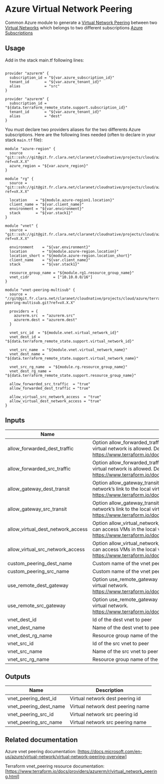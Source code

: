 # Azure Virtual Network Peering

Common Azure module to generate a [Virtual Network Peering](https://docs.microsoft.com/en-us/azure/virtual-network/virtual-network-peering-overview) between two  [Virtual Networks](https://docs.microsoft.com/en-us/azure/virtual-network/virtual-networks-overview) which belongs to two different subscriptions [Azure Subscriptions](https://docs.microsoft.com/fr-fr/azure/active-directory/fundamentals/active-directory-how-subscriptions-associated-directory)

## Usage

Add in the stack main.tf following lines:

```hcl

provider "azurerm" {
  subscription_id = "${var.azure_subscription_id}"
  tenant_id       = "${var.azure_tenant_id}"
  alias           = "src"
}

provider "azurerm" {
  subscription_id = "${data.terraform_remote_state.support.subscription_id}"
  tenant_id       = "${var.azure_tenant_id}"
  alias           = "dest"
}

```

You must declare two providers aliases for the two differents Azure subscriptions. Here are the following lines needed (often to declare in your stack `main.tf` file):

```hcl
module "azure-region" {
  source       = "git::ssh://git@git.fr.clara.net/claranet/cloudnative/projects/cloud/azure/terraform/modules/regions.git?ref=vX.X.X"
  azure_region = "${var.azure_region}"
}

module "rg" {
  source = "git::ssh://git@git.fr.clara.net/claranet/cloudnative/projects/cloud/azure/terraform/modules/rg.git?ref=vX.X.X"

  location    = "${module.azure-region1.location}"
  client_name = "${var.client_name}"
  environment = "${var.environment}"
  stack       = "${var.stack1}"
}

module "vnet" {
  source = "git::ssh://git@git.fr.clara.net/claranet/cloudnative/projects/cloud/azure/terraform/modules/vnet.git?ref=vX.X.X"

  environment    = "${var.environment}"
  location       = "${module.azure-region.location}"
  location_short = "${module.azure-region.location_short}"
  client_name    = "${var.client_name}"
  stack          = "${var.stack1}"

  resource_group_name = "${module.rg1.resource_group_name}"
  vnet_cidr           = ["10.10.0.0/16"]
}

module "vnet-peering-multisub" {
  source = "//git@git.fr.clara.net/claranet/cloudnative/projects/cloud/azure/terraform/modules/vnet-peering-multisub.git?ref=vX.X.X"

  providers = {
    azurerm.src  = "azurerm.src"
    azurerm.dest = "azurerm.dest"
  }

  vnet_src_id  = "${module.vnet.virtual_network_id}"
  vnet_dest_id = "${data.terraform_remote_state.support.virtual_network_id}"

  vnet_src_name  = "${module.vnet.virtual_network_name}"
  vnet_dest_name = "${data.terraform_remote_state.support.virtual_network_name}"

  vnet_src_rg_name  = "${module.rg.resource_group_name}"
  vnet_dest_rg_name = "${data.terraform_remote_state.support.resource_group_name}"

  allow_forwarded_src_traffic  = "true"
  allow_forwarded_dest_traffic = "true"

  allow_virtual_src_network_access  = "true"
  allow_virtual_dest_network_access = "true"
}

```

## Inputs

| Name | Description | Type | Default | Required |
|------|-------------|:----:|:-----:|:-----:|
| allow\_forwarded\_dest\_traffic | Option allow_forwarded_traffic for the dest vnet to peer. Controls if forwarded traffic from VMs in the remote virtual network is allowed. Defaults to false. https://www.terraform.io/docs/providers/azurerm/r/virtual_network_peering.html#allow_forwarded_traffic | string | `"false"` | no |
| allow\_forwarded\_src\_traffic | Option allow_forwarded_traffic for the src vnet to peer. Controls if forwarded traffic from VMs in the remote virtual network is allowed. Defaults to false. https://www.terraform.io/docs/providers/azurerm/r/virtual_network_peering.html#allow_forwarded_traffic | string | `"false"` | no |
| allow\_gateway\_dest\_transit | Option allow_gateway_transit for the dest vnet to peer. Controls gatewayLinks can be used in the remote virtual network’s link to the local virtual network. https://www.terraform.io/docs/providers/azurerm/r/virtual_network_peering.html#allow_gateway_transit | string | `"false"` | no |
| allow\_gateway\_src\_transit | Option allow_gateway_transit for the src vnet to peer. Controls gatewayLinks can be used in the remote virtual network’s link to the local virtual network. https://www.terraform.io/docs/providers/azurerm/r/virtual_network_peering.html#allow_gateway_transit | string | `"false"` | no |
| allow\_virtual\_dest\_network\_access | Option allow_virtual_network_access for the dest vnet to peer. Controls if the VMs in the remote virtual network can access VMs in the local virtual network. Defaults to false. https://www.terraform.io/docs/providers/azurerm/r/virtual_network_peering.html#allow_virtual_network_access | string | `"false"` | no |
| allow\_virtual\_src\_network\_access | Option allow_virtual_network_access for the src vnet to peer. Controls if the VMs in the remote virtual network can access VMs in the local virtual network. Defaults to false. https://www.terraform.io/docs/providers/azurerm/r/virtual_network_peering.html#allow_virtual_network_access | string | `"false"` | no |
| custom\_peering\_dest\_name | Custom name of the vnet peerings to create | string | `""` | no |
| custom\_peering\_src\_name | Custom name of the vnet peerings to create | string | `""` | no |
| use\_remote\_dest\_gateway | Option use_remote_gateway for the dest vnet to peer. Controls if remote gateways can be used on the local virtual network. https://www.terraform.io/docs/providers/azurerm/r/virtual_network_peering.html#use_remote_gateways | string | `"false"` | no |
| use\_remote\_src\_gateway | Option use_remote_gateway for the src vnet to peer. Controls if remote gateways can be used on the local virtual network. https://www.terraform.io/docs/providers/azurerm/r/virtual_network_peering.html#use_remote_gateways | string | `"false"` | no |
| vnet\_dest\_id | Id of the dest vnet to peer | string | n/a | yes |
| vnet\_dest\_name | Name of the dest vnet to peer | string | n/a | yes |
| vnet\_dest\_rg\_name | Resource group name of the dest vnet to peer | string | n/a | yes |
| vnet\_src\_id | Id of the src vnet to peer | string | n/a | yes |
| vnet\_src\_name | Name of the src vnet to peer | string | n/a | yes |
| vnet\_src\_rg\_name | Resource group name of the src vnet to peer | string | n/a | yes |

## Outputs

| Name | Description |
|------|-------------|
| vnet\_peering\_dest\_id | Virtual network dest peering id |
| vnet\_peering\_dest\_name | Virtual network dest peering name |
| vnet\_peering\_src\_id | Virtual network src peering id |
| vnet\_peering\_src\_name | Virtual network src peering name |

## Related documentation

Azure vnet peering documentation: [https://docs.microsoft.com/en-us/azure/virtual-network/virtual-network-peering-overview]

Terraform vnet_peering resource documentation: [https://www.terraform.io/docs/providers/azurerm/r/virtual_network_peering.html]

